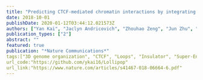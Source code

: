 ```yaml
---
title: "Predicting CTCF-mediated chromatin interactions by integrating genomic and epigenomic features"
date: 2018-10-01
publishDate: 2020-01-12T03:44:12.021573Z
authors: ["Yan Kai", "Jaclyn Andricovich", "Zhouhao Zeng", "Jun Zhu", "Alexandros Tzatsos", "Weiqun Peng"]
publication_types: ["2"]
abstract: ""
featured: true
publication: "*Nature Communications*"
tags:["3D genome organization", "CTCF", "Loops", "Insulator", "Super-Enhancer"]
url_code:"https://github.com/ykai16/Lollipop"
url_link:"https://www.nature.com/articles/s41467-018-06664-6.pdf"
---
```



